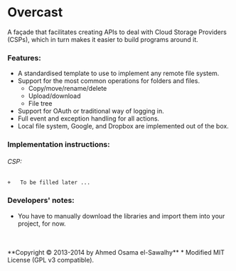 Overcast
========

A façade that facilitates creating APIs to deal with Cloud Storage Providers (CSPs), which in turn makes it easier to build programs around it.

### Features:

  + A standardised template to use to implement any remote file system.
  + Support for the most common operations for folders and files.
    + Copy/move/rename/delete
    + Upload/download
    + File tree
  + Support for OAuth or traditional way of logging in.
  + Full event and exception handling for all actions.
  + Local file system, Google, and Dropbox are implemented out of the box.

### Implementation instructions:

  ###### CSP:

    +	To be filled later ...

### Developers' notes:

  + You have to manually download the libraries and import them into your project, for now.


<br>
<br>
**Copyright &copy; 2013-2014 by Ahmed Osama el-Sawalhy**
 * Modified MIT License (GPL v3 compatible).
